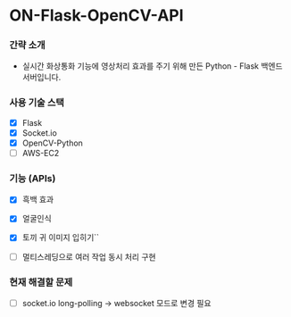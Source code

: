 # ON-Flask-OpenCV-API

### 간략 소개

- 실시간 화상통화 기능에 영상처리 효과를 주기 위해 만든 Python - Flask 백엔드 서버입니다.

### 사용 기술 스택

- [x] Flask
- [x] Socket.io
- [x] OpenCV-Python
- [ ] AWS-EC2

### 기능 (APIs)

- [x] 흑백 효과
- [x] 얼굴인식
- [x] 토끼 귀 이미지 입히기``
- [ ] 멀티스레딩으로 여러 작업 동시 처리 구현


### 현재 해결할 문제

- [ ] socket.io long-polling -> websocket 모드로 변경 필요